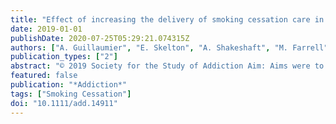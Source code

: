 ```yaml
---
title: "Effect of increasing the delivery of smoking cessation care in alcohol and other drug treatment centres: a cluster-randomized controlled trial"
date: 2019-01-01
publishDate: 2020-07-25T05:29:21.074315Z
authors: ["A. Guillaumier", "E. Skelton", "A. Shakeshaft", "M. Farrell", "F. Tzelepis", "S. Walsberger", "C. D'Este", "C. Paul", "A. Dunlop", "R. Stirling", "C. Fowlie", "P. Kelly", "C. Oldmeadow", "K. Palazzi", "B. Bonevski"]
publication_types: ["2"]
abstract: "© 2019 Society for the Study of Addiction Aim: Aims were to test the effectiveness of an organizational change intervention integrating smoking cessation treatment into usual alcohol and other drug (AOD) treatment, compared with usual care, on (1) 7-day point prevalence abstinence (PPA) at 8 weeks follow-up; (2) prolonged abstinence; (3) cigarettes smoked per day; (4) number of quit attempts; and (5) offer and use of nicotine replacement therapy (NRT). All outcomes were assessed at 8 weeks and 6.5 months follow-up. Design: Cluster-randomized controlled trial, with AOD service as unit of randomization, conducted January 2015–March 2016. Setting: Thirty-two eligible services (provided face-to-face client sessions to ≥ 50 clients/year) in Australia were randomized to control (usual care; n = 15) or intervention (n = 17) groups by an independent blinded biostatistician. Participants: Eligible participants (≥ 16 years, current smoker) completed surveys at the service at baseline (n = 896) and telephone follow-up surveys (conducted by blinded assessors) at 8 weeks (n = 471; 53%) and 6.5 months (n = 427; 48%). Intervention: Intervention services received an intervention to establish routine screening, assessment and delivery of smoking cessation care. Measurements: Primary outcome was biochemically verified 7-day PPA at 8-week follow-up. Secondary outcomes included verified and self-reported prolonged abstinence, self-reported 7-day PPA, cigarettes/day, quit attempts and offer and use of NRT. Intention-to-treat analyses were performed, assuming missing participants were not abstinent. Findings: At 8 weeks, the findings in verified 7-day PPA between groups [2.6 versus 1.8%, odds ratio (OR) = 1.72, 95% confidence interval (CI) = 0.5–5.7, P = 0.373] were inconclusive as to whether a difference was present. Significantly lower mean cigarettes/day were reported in the intervention group compared to the usual care group at 8 weeks [incidence rate ratio (IRR) = 0.88, 95% CI = 0.8–0.95, P = 0.001] but were similar at 6.5 months (IRR = 0.96, 95% CI = 0.9–1.02, P = 0.240) follow-up. At both follow-ups the intervention group reported higher rates of NRT use. Conclusions: Integrating smoking cessation treatment into addiction services did not significantly improve short-term abstinence from smoking."
featured: false
publication: "*Addiction*"
tags: ["Smoking Cessation"]
doi: "10.1111/add.14911"
---
```


